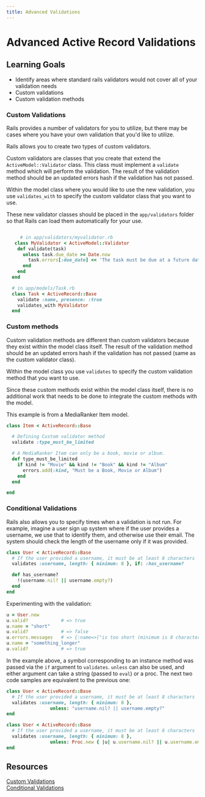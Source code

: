 ```yaml
---
title: Advanced Validations
---
```


# Advanced Active Record Validations

## Learning Goals
- Identify areas where standard rails validators would not cover all of your validation needs
- Custom validations
- Custom validation methods

### Custom Validations

Rails provides a number of validators for you to utilize, but there may be cases where you have your own validation that you'd like to utilize.

Rails allows you to create two types of custom validators.

Custom validators are classes that you create that extend the `ActiveModel::Validator` class. This class must implement a `validate` method which will perform the validation. The result of the validation method should be an updated errors hash if the validation has not passed.

Within the model class where you would like to use the new validation, you use `validates_with` to specify the custom validator class that you want to use.

These new validator classes should be placed in the `app/validators` folder so that Rails can load them automatically for your use.


```ruby

     # in app/validators/myvalidator.rb
   class MyValidator < ActiveModel::Validator
    def validate(task)
      unless task.due_date >= Date.now
        task.errors[:due_date] << 'The task must be due at a future date!'
      end
    end
  end

  # in app/models/Task.rb
  class Task < ActiveRecord::Base
    validate :name, presence: :true
    validates_with MyValidator
  end
```

### Custom methods
Custom validation methods are different than custom validators because they exist within the model class itself. The result of the validation method should be an updated errors hash if the validation has not passed (same as the custom validator class).

Within the model class you use `validates` to specify the custom validation method that you want to use.

Since these custom methods exist within the model class itself, there is no additional work that needs to be done to integrate the custom methods with the model.

This example is from a MediaRanker Item model.

```ruby
class Item < ActiveRecord::Base

  # Defining Custom validator method
  validate :type_must_be_limited

  # A MediaRanker Item can only be a book, movie or album.
  def type_must_be_limited
    if kind != "Movie" && kind != "Book" && kind != "Album"
      errors.add(:kind, "Must be a Book, Movie or Album")
    end
  end

end
```

### Conditional Validations
Rails also allows you to specify times when a validation is not run. For example, imagine a user sign up system where if the user provides a username, we use that to identify them, and otherwise use their email. The system should check the length of the username only if it was provided.

```ruby
class User < ActiveRecord::Base
  # If the user provided a username, it must be at least 8 characters
  validates :username, length: { minimum: 8 }, if: :has_username?

  def has_username?
    !(username.nil? || username.empty?)
  end
end
```

Experimenting with the validation:
```ruby
u = User.new
u.valid?            # => true
u.name = "short"
u.valid?            # => false
u.errors.messages   # => {:name=>["is too short (minimum is 8 characters)"]}
u.name = "something_longer"
u.valid?            # => true
```

In the example above, a symbol corresponding to an instance method was passed via the `if` argument to `validates`. `unless` can also be used, and either argument can take a string (passed to `eval`) or a proc. The next two code samples are equivalent to the previous one:

```ruby
class User < ActiveRecord::Base
  # If the user provided a username, it must be at least 8 characters
  validates :username, length: { minimum: 8 },
                unless: "username.nil? || username.empty?"
end
```

```ruby
class User < ActiveRecord::Base
  # If the user provided a username, it must be at least 8 characters
  validates :username, length: { minimum: 8 },
                unless: Proc.new { |u| u.username.nil? || u.username.empty? }
end
```

## Resources
[Custom Validations](http://guides.rubyonrails.org/active_record_validations.html#performing-custom-validations)  
[Conditional Validations](http://guides.rubyonrails.org/active_record_validations.html#conditional-validation)
